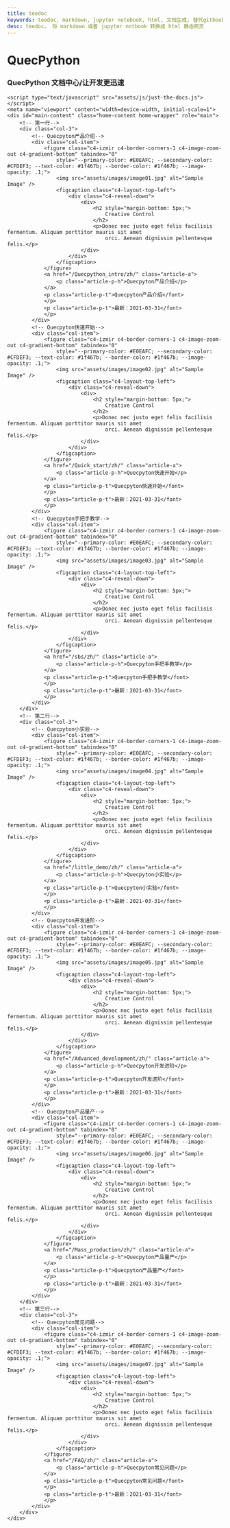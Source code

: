 ```yaml
---
title: teedoc
keywords: teedoc, markdown, jupyter notebook, html, 文档生成, 替代gitbook, 网站生成, 静态网站, 文档网站生成, 多文档
desc: teedoc， 将 markdown 或者 jupyter notbook 转换成 html 静态网页
---
```




<div id="home_page">
    <div>
        <h1><span>QuecPython</span></h1>
        <h3>QuecPython 文档中心/让开发更迅速</h3>
    </div>
    <link rel="shortcut icon" href="favicon.ico" type="image/x-icon">
    <link rel="stylesheet" href="assets/css/just-the-docs.css">
    <link rel="stylesheet" href="assets/css/izmir.css">
    <link rel="stylesheet" href="assets/css/docs.css">
    <link rel="stylesheet" href="assets/css/fontawesome.min.css">
    <link rel="stylesheet" href="assets/css/fa-solid.min.css">

    <script type="text/javascript" src="assets/js/just-the-docs.js"></script>
    <meta name="viewport" content="width=device-width, initial-scale=1">
    <div id="main-content" class="home-content home-wrapper" role="main">
        <!-- 第一行-->
        <div class="col-3">
            <!-- Quecpyton产品介绍-->
            <div class="col-item">
                <figure class="c4-izmir c4-border-corners-1 c4-image-zoom-out c4-gradient-bottom" tabindex="0"
                    style="--primary-color: #E0EAFC; --secondary-color: #CFDEF3; --text-color: #1f467b; --border-color: #1f467b; --image-opacity: .1;">
                    <img src="assets/images/image01.jpg" alt="Sample Image" />
                    <figcaption class="c4-layout-top-left">
                        <div class="c4-reveal-down">
                            <div>
                                <h2 style="margin-bottom: 5px;">
                                    Creative Control
                                </h2>
                                <p>Donec nec justo eget felis facilisis fermentum. Aliquam porttitor mauris sit amet
                                    orci. Aenean dignissim pellentesque felis.</p>
                            </div>
                        </div>
                    </figcaption>
                </figure>
                <a href="/Quecpython_intro/zh/" class="article-a">
                    <p class="article-p-h">Quecpyton产品介绍</p>
                </a>
                <p class="article-p-t">Quecpyton产品介绍</font>
                </p>
                <p class="article-p-t">最新：2021-03-31</font>
                </p>
            </div>
            <!-- Quecpyton快速开始-->
            <div class="col-item">
                <figure class="c4-izmir c4-border-corners-1 c4-image-zoom-out c4-gradient-bottom" tabindex="0"
                    style="--primary-color: #E0EAFC; --secondary-color: #CFDEF3; --text-color: #1f467b; --border-color: #1f467b; --image-opacity: .1;">
                    <img src="assets/images/image02.jpg" alt="Sample Image" />
                    <figcaption class="c4-layout-top-left">
                        <div class="c4-reveal-down">
                            <div>
                                <h2 style="margin-bottom: 5px;">
                                    Creative Control
                                </h2>
                                <p>Donec nec justo eget felis facilisis fermentum. Aliquam porttitor mauris sit amet
                                    orci. Aenean dignissim pellentesque felis.</p>
                            </div>
                        </div>
                    </figcaption>
                </figure>
                <a href="/Quick_start/zh/" class="article-a">
                    <p class="article-p-h">Quecpyton快速开始</p>
                </a>
                <p class="article-p-t">Quecpyton快速开始</font>
                </p>
                <p class="article-p-t">最新：2021-03-31</font>
                </p>
            </div>
            <!-- Quecpyton手把手教学-->
            <div class="col-item">
                <figure class="c4-izmir c4-border-corners-1 c4-image-zoom-out c4-gradient-bottom" tabindex="0"
                    style="--primary-color: #E0EAFC; --secondary-color: #CFDEF3; --text-color: #1f467b; --border-color: #1f467b; --image-opacity: .1;">
                    <img src="assets/images/image03.jpg" alt="Sample Image" />
                    <figcaption class="c4-layout-top-left">
                        <div class="c4-reveal-down">
                            <div>
                                <h2 style="margin-bottom: 5px;">
                                    Creative Control
                                </h2>
                                <p>Donec nec justo eget felis facilisis fermentum. Aliquam porttitor mauris sit amet
                                    orci. Aenean dignissim pellentesque felis.</p>
                            </div>
                        </div>
                    </figcaption>
                </figure>
                <a href="/sbs/zh/" class="article-a">
                    <p class="article-p-h">Quecpyton手把手教学</p>
                </a>
                <p class="article-p-t">Quecpyton手把手教学</font>
                </p>
                <p class="article-p-t">最新：2021-03-31</font>
                </p>
            </div>
        </div>
        <!-- 第二行-->
        <div class="col-3">
            <!-- Quecpyton小实验-->
            <div class="col-item">
                <figure class="c4-izmir c4-border-corners-1 c4-image-zoom-out c4-gradient-bottom" tabindex="0"
                    style="--primary-color: #E0EAFC; --secondary-color: #CFDEF3; --text-color: #1f467b; --border-color: #1f467b; --image-opacity: .1;">
                    <img src="assets/images/image04.jpg" alt="Sample Image" />
                    <figcaption class="c4-layout-top-left">
                        <div class="c4-reveal-down">
                            <div>
                                <h2 style="margin-bottom: 5px;">
                                    Creative Control
                                </h2>
                                <p>Donec nec justo eget felis facilisis fermentum. Aliquam porttitor mauris sit amet
                                    orci. Aenean dignissim pellentesque felis.</p>
                            </div>
                        </div>
                    </figcaption>
                </figure>
                <a href="/little_demo/zh/" class="article-a">
                    <p class="article-p-h">Quecpyton小实验</p>
                </a>
                <p class="article-p-t">Quecpyton小实验</font>
                </p>
                <p class="article-p-t">最新：2021-03-31</font>
                </p>
            </div>
            <!-- Quecpyton开发进阶-->
            <div class="col-item">
                <figure class="c4-izmir c4-border-corners-1 c4-image-zoom-out c4-gradient-bottom" tabindex="0"
                    style="--primary-color: #E0EAFC; --secondary-color: #CFDEF3; --text-color: #1f467b; --border-color: #1f467b; --image-opacity: .1;">
                    <img src="assets/images/image05.jpg" alt="Sample Image" />
                    <figcaption class="c4-layout-top-left">
                        <div class="c4-reveal-down">
                            <div>
                                <h2 style="margin-bottom: 5px;">
                                    Creative Control
                                </h2>
                                <p>Donec nec justo eget felis facilisis fermentum. Aliquam porttitor mauris sit amet
                                    orci. Aenean dignissim pellentesque felis.</p>
                            </div>
                        </div>
                    </figcaption>
                </figure>
                <a href="/Advanced_development/zh/" class="article-a">
                    <p class="article-p-h">Quecpyton开发进阶</p>
                </a>
                <p class="article-p-t">Quecpyton开发进阶</font>
                </p>
                <p class="article-p-t">最新：2021-03-31</font>
                </p>
            </div>
            <!-- Quecpyton产品量产-->
            <div class="col-item">
                <figure class="c4-izmir c4-border-corners-1 c4-image-zoom-out c4-gradient-bottom" tabindex="0"
                    style="--primary-color: #E0EAFC; --secondary-color: #CFDEF3; --text-color: #1f467b; --border-color: #1f467b; --image-opacity: .1;">
                    <img src="assets/images/image06.jpg" alt="Sample Image" />
                    <figcaption class="c4-layout-top-left">
                        <div class="c4-reveal-down">
                            <div>
                                <h2 style="margin-bottom: 5px;">
                                    Creative Control
                                </h2>
                                <p>Donec nec justo eget felis facilisis fermentum. Aliquam porttitor mauris sit amet
                                    orci. Aenean dignissim pellentesque felis.</p>
                            </div>
                        </div>
                    </figcaption>
                </figure>
                <a href="/Mass_production/zh/" class="article-a">
                    <p class="article-p-h">Quecpyton产品量产</p>
                </a>
                <p class="article-p-t">Quecpyton产品量产</font>
                </p>
                <p class="article-p-t">最新：2021-03-31</font>
                </p>
            </div>
        </div>
        <!-- 第三行-->
        <div class="col-3">
            <!-- Quecpyton常见问题-->
            <div class="col-item">
                <figure class="c4-izmir c4-border-corners-1 c4-image-zoom-out c4-gradient-bottom" tabindex="0"
                    style="--primary-color: #E0EAFC; --secondary-color: #CFDEF3; --text-color: #1f467b; --border-color: #1f467b; --image-opacity: .1;">
                    <img src="assets/images/image07.jpg" alt="Sample Image" />
                    <figcaption class="c4-layout-top-left">
                        <div class="c4-reveal-down">
                            <div>
                                <h2 style="margin-bottom: 5px;">
                                    Creative Control
                                </h2>
                                <p>Donec nec justo eget felis facilisis fermentum. Aliquam porttitor mauris sit amet
                                    orci. Aenean dignissim pellentesque felis.</p>
                            </div>
                        </div>
                    </figcaption>
                </figure>
                <a href="/FAQ/zh/" class="article-a">
                    <p class="article-p-h">Quecpyton常见问题</p>
                </a>
                <p class="article-p-t">Quecpyton常见问题</font>
                </p>
                <p class="article-p-t">最新：2021-03-31</font>
                </p>
            </div>
        </div>
    </div>
</div>